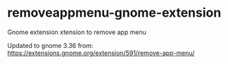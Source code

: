 # removeappmenu-gnome-extension
Gnome extension xtension to remove app menu 

Updated to gnome 3.36 from: https://extensions.gnome.org/extension/591/remove-app-menu/

